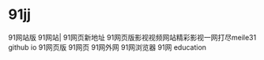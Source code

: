 # 91jj
91网站版 91网站| 91网页新地址 91网页版影视视频网站精彩影视一网打尽meile31 github io 91网页版 91网页 91网外网 91网浏览器 91网 education
